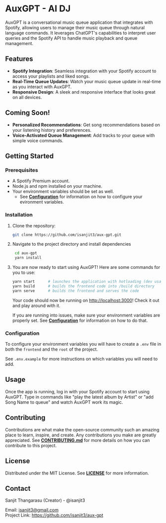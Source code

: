 # AuxGPT - AI DJ

AuxGPT is a conversational music queue application that integrates with Spotify, allowing users to manage their music queue through natural language commands. It leverages ChatGPT's capabilities to interpret user queries and the Spotify API to handle music playback and queue management.

## Features
- **Spotify Integration**: Seamless integration with your Spotify account to access your playlists and liked songs.
- **Real-Time Queue Updates**: Watch your music queue update in real-time as you interact with AuxGPT.
- **Responsive Design**: A sleek and responsive interface that looks great on all devices.

## Coming Soon!
- **Personalized Recommendations**: Get song recommendations based on your listening history and preferences.
- **Voice-Activated Queue Management**: Add tracks to your queue with simple voice commands.


## Getting Started

### Prerequisites

- A Spotify Premium account.
- Node.js and npm installed on your machine.
- Your environment variables should be set as well.
  - See **[Configuration](#configuration)** for information on how to configure your evironment variables.

### Installation

1. Clone the repository:
   ```sh
   git clone https://github.com/isanjit3/aux-gpt.git
   ```
2. Navigate to the project directory and install dependencies
   ```sh
    cd aux-gpt
    yarn install
   ```
3. You are now ready to start using AuxGPT!
   Here are some commands for you to use:
   ```sh
   yarn start      # launches the application with hotloading (dev usage)
   yarn build      # builds the frontend code into /build directory
   yarn serve      # builds the frontend and serves the code
   ```

   Your code should now be running on [http://localhost:3000](http://localhost:3000)! Check it out and play around with it.   
           
   If you are running into issues, make sure your environment variables are properly set. See **[Configuration](#configuration)** for information on how to do that.


### Configuration
To configure your environment variables you will have to create a `.env` file in both the `frontend` and the `root` of the project.

See `.env.example` for more instructions on which variables you will need to add.

## Usage
Once the app is running, log in with your Spotify account to start using AuxGPT. Type in commands like "play the latest album by Artist" or "add Song Name to queue" and watch AuxGPT work its magic.

## Contributing
Contributions are what make the open-source community such an amazing place to learn, inspire, and create. Any contributions you make are greatly appreciated. See **[CONTRIBUTING.md](`aux-gpt/CONTRIBUTING.md`)** for more details on how you can contribute to this project.

## License

Distributed under the MIT License. See **[LICENSE](`aux-gpt/LICENSE`)** for more information.


## Contact
Sanjit Thangarasu (Creator) - @isanjit3

Email: isanjit3@gmail.com  
Project Link: https://github.com/isanjit3/aux-gpt

